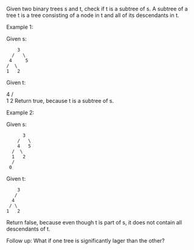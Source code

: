 Given two binary trees s and t, check if t is a subtree of s.
A subtree of a tree t is a tree consisting of a node in t and
all of its descendants in t.

Example 1:

Given s:
```
    3
  /   \
 4     5
/  \
1   2
```
Given t:

  4
/   \
1   2
Return true, because t is a subtree of s.

Example 2:

Given s:
```
      3
    /   \
    4   5
  /  \
  1   2
  /
 0
```
Given t:
```
    3
   /
  4
 / \
1   2
```
Return false, because even though t is part of s,
it does not contain all descendants of t.

Follow up:
What if one tree is significantly lager than the other?